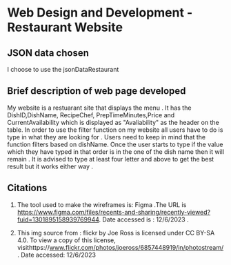 # Web Design and Development - Restaurant Website 


## JSON data chosen

I choose to use the jsonDataRestaurant 

## Brief description of web page developed 

My website is a restuarant site that displays the menu . It has the DishID,DishName, RecipeChef,
PrepTimeMinutes,Price and CurrentAvailability which is displayed as "Avaliability" as the header on the table.
In order to use the filter function on my website all users have to do is type in what they are looking for . Users need to keep
in mind that the function filters based on dishName. Once the user starts to type if the value which they have typed in that order 
is in the one of the dish name then it will remain . It is advised to type at least four letter and above to get the best result but it works either way .

## Citations

1. The tool used to make the wireframes is: Figma .The URL is https://www.figma.com/files/recents-and-sharing/recently-viewed?fuid=1301895158939769944. Date accessed is : 12/6/2023 .

2. This img source from : flickr by Joe Ross is licensed under CC BY-SA 4.0. To view a copy of this license, visithttps://www.flickr.com/photos/joeross/6857448919/in/photostream/ . Date accessed: 12/6/2023

